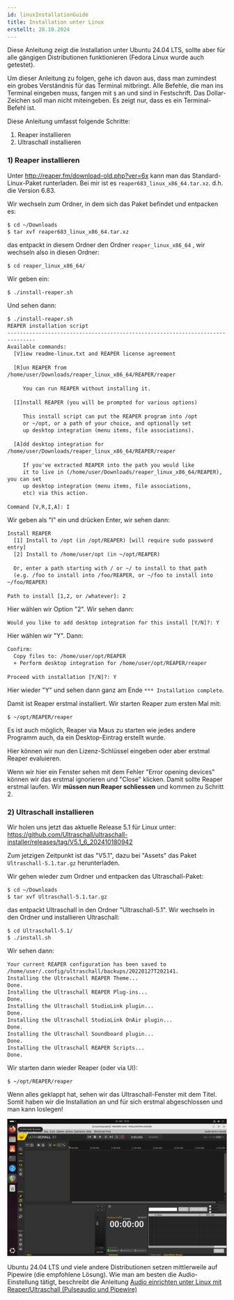 ```yaml
---
id: linuxInstallationGuide
title: Installation unter Linux
erstellt: 20.10.2024
---
```


Diese Anleitung zeigt die Installation unter Ubuntu 24.04 LTS, sollte aber für alle gängigen Distributionen funktionieren (Fedora Linux wurde auch getestet).

Um dieser Anleitung zu folgen, gehe ich davon aus, dass man zumindest ein grobes Verständnis für das Terminal mitbringt. Alle Befehle, die man ins Terminal eingeben muss, fangen mit `$` an und sind in Festschrift. Das Dollar-Zeichen soll man nicht miteingeben. Es zeigt nur, dass es ein Terminal-Befehl ist.

Diese Anleitung umfasst folgende Schritte:

1. Reaper installieren
2. Ultraschall installieren

### 1) Reaper installieren

Unter http://reaper.fm/download-old.php?ver=6x kann man das Standard-Linux-Paket runterladen. Bei mir ist es `reaper683_linux_x86_64.tar.xz`. d.h. die Version 6.83.

Wir wechseln zum Ordner, in dem sich das Paket befindet und entpacken es:

```
$ cd ~/Downloads
$ tar xvf reaper683_linux_x86_64.tar.xz
```

das entpackt in diesem Ordner den Ordner `reaper_linux_x86_64` , wir wechseln also in diesen Ordner:

```
$ cd reaper_linux_x86_64/
```

Wir geben ein:

```
$ ./install-reaper.sh
```

Und sehen dann:

```
$ ./install-reaper.sh
REAPER installation script
-------------------------------------------------------------------------------
Available commands:
  [V]iew readme-linux.txt and REAPER license agreement

  [R]un REAPER from /home/user/Downloads/reaper_linux_x86_64/REAPER/reaper

     You can run REAPER without installing it.

  [I]nstall REAPER (you will be prompted for various options)

     This install script can put the REAPER program into /opt
     or ~/opt, or a path of your choice, and optionally set
     up desktop integration (menu items, file associations).

  [A]dd desktop integration for /home/user/Downloads/reaper_linux_x86_64/REAPER/reaper

     If you've extracted REAPER into the path you would like
     it to live in (/home/user/Downloads/reaper_linux_x86_64/REAPER), you can set
     up desktop integration (menu items, file associations,
     etc) via this action.

Command [V,R,I,A]: I
```

Wir geben als "I" ein und drücken Enter, wir sehen dann:

```
Install REAPER
  [1] Install to /opt (in /opt/REAPER) [will require sudo password entry]
  [2] Install to /home/user/opt (in ~/opt/REAPER)

  Or, enter a path starting with / or ~/ to install to that path
  (e.g. /foo to install into /foo/REAPER, or ~/foo to install into ~/foo/REAPER)

Path to install [1,2, or /whatever]: 2
```

Hier wählen wir Option "2". Wir sehen dann:

```
Would you like to add desktop integration for this install [Y/N]?: Y
```

Hier wählen wir "Y". Dann:

```
Confirm:
  Copy files to: /home/user/opt/REAPER
  + Perform desktop integration for /home/user/opt/REAPER/reaper

Proceed with installation [Y/N]?: Y
```

Hier wieder "Y" und sehen dann ganz am Ende `*** Installation complete`.

Damit ist Reaper erstmal installiert. Wir starten Reaper zum ersten Mal mit:

```
$ ~/opt/REAPER/reaper
```

Es ist auch möglich, Reaper via Maus zu starten wie jedes andere Programm auch, da ein Desktop-Eintrag erstellt wurde.

Hier können wir nun den Lizenz-Schlüssel eingeben oder aber erstmal Reaper evaluieren.

Wenn wir hier ein Fenster sehen mit dem Fehler "Error opening devices" können wir das erstmal ignorieren und "Close" klicken. Damit sollte Reaper erstmal laufen. Wir **müssen nun Reaper schliessen** und kommen zu Schritt 2.

### 2) Ultraschall installieren

Wir holen uns jetzt das aktuelle Release 5.1 für Linux unter: https://github.com/Ultraschall/ultraschall-installer/releases/tag/V5.1_6_202410180942

Zum jetzigen Zeitpunkt ist das "V5.1", dazu bei "Assets" das Paket ` Ultraschall-5.1.tar.gz` herunterladen.

Wir gehen wieder zum Ordner und entpacken das Ultraschall-Paket:

```
$ cd ~/Downloads
$ tar xvf Ultraschall-5.1.tar.gz
```

das entpackt Ultraschall in den Ordner "Ultraschall-5.1". Wir wechseln in den Ordner und installieren Ultraschall:

```
$ cd Ultraschall-5.1/
$ ./install.sh
```

Wir sehen dann:

```
Your current REAPER configuration has been saved to /home/user/.config/ultraschall/backups/20220127T202141.
Installing the Ultraschall REAPER Theme...
Done.
Installing the Ultraschall REAPER Plug-ins...
Done.
Installing the Ultraschall StudioLink plugin...
Done.
Installing the Ultraschall StudioLink OnAir plugin...
Done.
Installing the Ultraschall Soundboard plugin...
Done.
Installing the Ultraschall REAPER Scripts...
Done.
```

Wir starten dann wieder Reaper (oder via UI):

```
$ ~/opt/REAPER/reaper
```

Wenn alles geklappt hat, sehen wir das Ultraschall-Fenster mit dem Titel. Somit haben wir die Installation an und für sich erstmal abgeschlossen und man kann loslegen!

![](../../assets/images/Tutorials/Linux/ubuntu-ultraschall.png)

Ubuntu 24.04 LTS und viele andere Distributionen setzen mittlerweile auf Pipewire (die empfohlene Lösung). Wie man am besten die Audio-Einstellung tätigt, beschreibt die Anleitung [Audio einrichten unter Linux mit Reaper/Ultraschall (Pulseaudio und Pipewire)](https://sendegate.de/t/anleitung-audio-einrichten-unter-linux-mit-reaper-ultraschall-pulseaudio-und-pipewire/15052)
